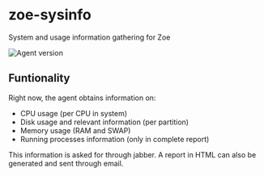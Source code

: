 zoe-sysinfo
===========

System and usage information gathering for Zoe

![Agent version](https://img.shields.io/badge/Zoe_Agent-0.2.1-blue.svg "Zoe sysinfo")

Funtionality
------------

Right now, the agent obtains information on:

- CPU usage (per CPU in system)
- Disk usage and relevant information (per partition)
- Memory usage (RAM and SWAP)
- Running processes information (only in complete report)

This information is asked for through jabber. A report in HTML can also be generated and sent through email.
